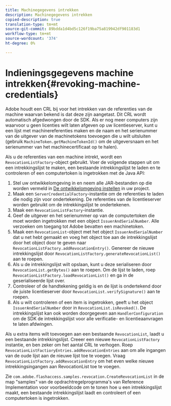 ```yaml
---
title: Machinegegevens intrekken
description: Machinegegevens intrekken
copied-description: true
translation-type: tm+mt
source-git-commit: 89bdda1d4bd5c126f19ba75a819942df901183d1
workflow-type: tm+mt
source-wordcount: '374'
ht-degree: 0%

---
```



# Indieningsgegevens machine intrekken{#revoking-machine-credentials}

Adobe houdt een CRL bij voor het intrekken van de referenties van de machine waarvan bekend is dat deze zijn aangetast. Dit CRL wordt automatisch afgedwongen door de SDK. Als er nog meer computers zijn waarvoor u geen licenties wilt laten afgeven op uw licentieserver, kunt u een lijst met machinereferenties maken en de naam en het serienummer van de uitgever van de machinetokens toevoegen die u wilt uitsluiten (gebruik `MachineToken.getMachineTokenId()` om de uitgeversnaam en het serienummer van het machinecertificaat op te halen).

Als u de referenties van een machine intrekt, wordt een `RevocationListFactory`-object gebruikt. Voer de volgende stappen uit om een intrekkingslijst te maken, een bestaande intrekkingslijst te laden en te controleren of een computertoken is ingetrokken met de Java API:

1. Stel uw ontwikkelomgeving in en neem alle JAR-bestanden op die worden vermeld in [De ontwikkelomgeving instellen](../../aaxs-protecting-content/content-setting-up-the-sdk/content-setting-up-the-dev-env.md) in uw project.
1. Maak een `ServerCredentialFactory`-instantie om de referenties te laden die nodig zijn voor ondertekening. De referenties van de licentieserver worden gebruikt om de intrekkingslijst te ondertekenen.
1. Maak een `RevocationListFactory`-instantie.
1. Geef de uitgever en het serienummer op van de computertoken die moet worden ingetrokken met een object `IssuerAndSerialNumber`. Alle verzoeken om toegang tot Adobe bevatten een machinetoken.
1. Maak een `RevocationList`-object met het object `IssuerAndSerialNumber` dat u net hebt gemaakt en voeg het object toe aan de intrekkingslijst door het object door te geven naar `RevocationListFactory.addRevocationEntry()`. Genereer de nieuwe intrekkingslijst door `RevocationListFactory.generateRevocationList()` aan te roepen.
1. Als u de intrekkingslijst wilt opslaan, kunt u deze serialiseren door `RevocationList.getBytes()` aan te roepen. Om de lijst te laden, roep `RevocationListFactory.loadRevocationList()` en ga in de geserialiseerde lijst over.
1. Controleer of de handtekening geldig is en de lijst is ondertekend door de juiste licentieserver door `RevocationList.verifySignature()` aan te roepen.
1. Als u wilt controleren of een item is ingetrokken, geeft u het object `IssuerAndSerialNumber` door in `RevocationList.isRevoked()`. De intrekkingslijst kan ook worden doorgegeven aan `HandlerConfiguration` om de SDK de intrekkingslijst voor alle verificatie- en licentieaanvragen te laten afdwingen.

Als u extra items wilt toevoegen aan een bestaande `RevocationList`, laadt u een bestaande intrekkingslijst. Creeer een nieuwe `RevocationListFactory` instantie, en ben zeker om het aantal CRL te verhogen. Roep `RevocationListFactioryEntries.addRevocationEntries` aan om alle ingangen van de oude lijst aan de nieuwe lijst toe te voegen. Vraag `RevocationListFactory.addRevocationEntry` om het even welke nieuwe intrekkingsingangen aan RevocationList toe te voegen.

Zie `com.adobe.flashaccess.samples.revocation.CreateRevocationList` in de map &quot;samples&quot; van de opdrachtregelprogramma&#39;s van Reference Implementation voor voorbeeldcode om te tonen hoe u een intrekkingslijst maakt, een bestaande intrekkingslijst laadt en controleert of een computertoken is ingetrokken.

